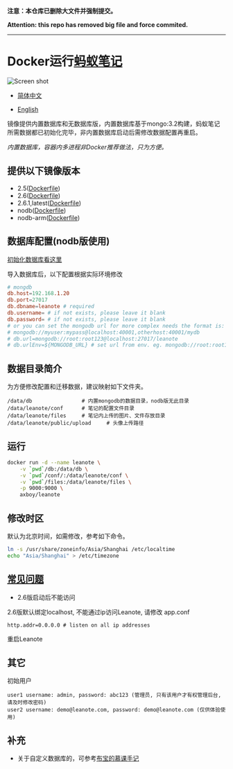 **注意：本仓库已删除大文件并强制提交。**

**Attention: this repo has removed big file and force commited.**

---

# Docker运行[蚂蚁笔记](https://leanote.com/ '官网')

![Screen shot](./leanote-cn.png)

- [简体中文](./README.md)

- [English](./README-EN.md)

镜像提供内置数据库和无数据库版，内置数据库基于mongo:3.2构建，蚂蚁笔记所需数据都已初始化完毕，非内置数据库启动后需修改数据配置再重启。

_内置数据库，容器内多进程非Docker推荐做法，只为方便。_

## 提供以下镜像版本

- 2.5([Dockerfile](https://github.com/axboy/leanote/blob/2.5/Dockerfile))
- 2.6([Dockerfile](https://github.com/axboy/leanote/blob/2.6/Dockerfile))
- 2.6.1,latest([Dockerfile](https://github.com/axboy/leanote/blob/2.6.1/Dockerfile))
- nodb([Dockerfile](https://github.com/axboy/leanote/blob/master/nodb/Dockerfile))
- nodb-arm([Dockerfile](https://github.com/axboy/leanote/blob/master/nodb-arm/Dockerfile))

## 数据库配置(nodb版使用)

[初始化数据库看这里](https://github.com/leanote/leanote/wiki/Leanote-二进制版详细安装教程----Mac-and-Linux#3-导入初始数据)

导入数据库后，以下配置根据实际环境修改

```conf
# mongdb
db.host=192.168.1.20
db.port=27017
db.dbname=leanote # required
db.username= # if not exists, please leave it blank
db.password= # if not exists, please leave it blank
# or you can set the mongodb url for more complex needs the format is:
# mongodb://myuser:mypass@localhost:40001,otherhost:40001/mydb
# db.url=mongodb://root:root123@localhost:27017/leanote
# db.urlEnv=${MONGODB_URL} # set url from env. eg. mongodb://root:root123@localhost:27017/leanote
```

## 数据目录简介

为方便修改配置和迁移数据，建议映射如下文件夹。

```
/data/db                # 内置mongodb的数据目录，nodb版无此目录
/data/leanote/conf      # 笔记的配置文件目录
/data/leanote/files     # 笔记内上传的图片、文件存放目录
/data/leanote/public/upload     # 头像上传路径
```

## 运行

```sh
docker run -d --name leanote \
    -v `pwd`/db:/data/db \
    -v `pwd`/conf/:/data/leanote/conf \
    -v `pwd`/files:/data/leanote/files \
    -p 9000:9000 \
    axboy/leanote
```

## 修改时区

默认为北京时间，如需修改，参考如下命令。

```sh
ln -s /usr/share/zoneinfo/Asia/Shanghai /etc/localtime
echo "Asia/Shanghai" > /etc/timezone
```

## [常见问题](https://github.com/leanote/leanote/wiki/QA)

- 2.6版启动后不能访问

2.6版默认绑定localhost, 不能通过ip访问Leanote,
请修改 app.conf

```
http.addr=0.0.0.0 # listen on all ip addresses
```

重启Leanote

## 其它

初始用户

```
user1 username: admin, password: abc123 (管理员, 只有该用户才有权管理后台, 请及时修改密码)
user2 username: demo@leanote.com, password: demo@leanote.com (仅供体验使用)
```

## 补充

- 关于自定义数据库的，可参考[布宝的慕课手记](https://www.imooc.com/article/49225)
